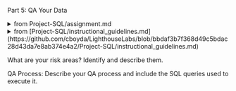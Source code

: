 Part 5: QA Your Data

<details>
<summary>from Project-SQL/assignment.md</summary>

In the QA.md file, identify and describe your risk areas. Develop and execute a QA process to address them and validate the accuracy of your results. Provide the SQL queries used to execute the QA process.
</details>

<details>
<summary>from [Project-SQL/instructional_guidelines.md](https://github.com/cboyda/LighthouseLabs/blob/bbdaf3b7f368d49c5bdac28d43da7e8ab374e4a2/Project-SQL/instructional_guidelines.md)</summary>
QA.md file
    Identify and describe your risk areas
    Develop and execute a QA process to address the risk areas identified, providing the SQL queries used to implement
</details>
  
What are your risk areas? Identify and describe them.



QA Process:
Describe your QA process and include the SQL queries used to execute it.
